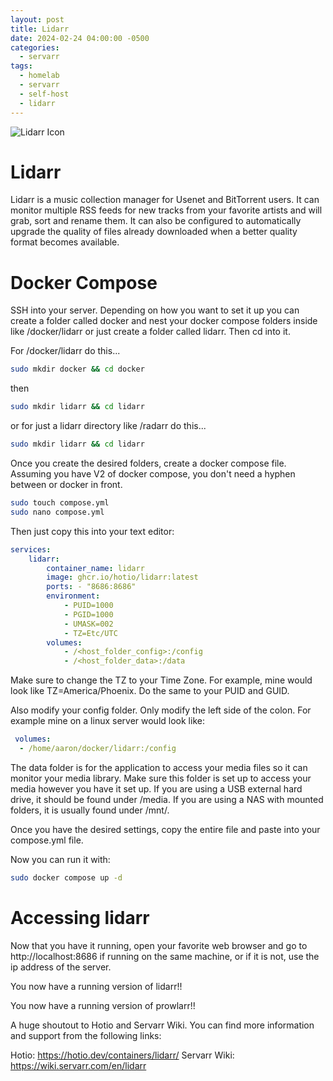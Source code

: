 ```yaml
---
layout: post
title: Lidarr
date: 2024-02-24 04:00:00 -0500
categories:
  - servarr
tags:
  - homelab
  - servarr
  - self-host
  - lidarr
---
```

![Lidarr Icon](https://wiki.servarr.com/assets/lidarr/logos/128.png)

# Lidarr
Lidarr is a music collection manager for Usenet and BitTorrent users. It can monitor multiple RSS feeds for new tracks from your favorite artists and will grab, sort and rename them. It can also be configured to automatically upgrade the quality of files already downloaded when a better quality format becomes available.

# Docker Compose

SSH into your server. Depending on how you want to set it up you can create a folder called docker and nest your docker compose folders inside like /docker/lidarr or just create a folder called lidarr. Then cd into it.

For /docker/lidarr do this...
``` sh
sudo mkdir docker && cd docker
```
then
``` sh
sudo mkdir lidarr && cd lidarr
```
or for just a lidarr directory like /radarr do this...
``` sh
sudo mkdir lidarr && cd lidarr
```

Once you create the desired folders, create a docker compose file. Assuming you have V2 of docker compose, you don't need a hyphen between or docker in front.

``` sh
sudo touch compose.yml
sudo nano compose.yml
```
Then just copy this into your text editor:

``` yaml
services: 
	lidarr: 
		container_name: lidarr 
		image: ghcr.io/hotio/lidarr:latest
		ports: - "8686:8686"
		environment: 
			- PUID=1000 
			- PGID=1000 
			- UMASK=002 
			- TZ=Etc/UTC 
		volumes: 
			- /<host_folder_config>:/config
			- /<host_folder_data>:/data
```

Make sure to change the TZ to your Time Zone. For example, mine would look like TZ=America/Phoenix. Do the same to your PUID and GUID.

Also modify your config folder. Only modify the left side of the colon. For example mine on a linux server would look like:
``` yaml
 volumes:
  - /home/aaron/docker/lidarr:/config
```
The data folder is for the application to access your media files so it can monitor your media library. Make sure this folder is set up to access your media however you have it set up. If you are using a USB external hard drive, it should be found under /media. If you are using a NAS with mounted folders, it is usually found under /mnt/<whatever you named the folder>. 

Once you have the desired settings, copy the entire file and paste into your compose.yml file.

Now you can run it with:
``` sh
sudo docker compose up -d
```

# Accessing lidarr

Now that you have it running, open your favorite web browser and go to http://localhost:8686 if running on the same machine, or if it is not, use the ip address of the server. 

You now have a running version of lidarr!!

You now have a running version of prowlarr!!

A huge shoutout to Hotio and Servarr Wiki. You can find more information and support from the following links:

Hotio:
https://hotio.dev/containers/lidarr/
Servarr Wiki:
https://wiki.servarr.com/en/lidarr